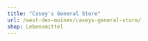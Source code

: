 ```yaml
---
title: "Casey's General Store"
url: /west-des-moines/caseys-general-store/
shop: Lebensmittel
---
```

